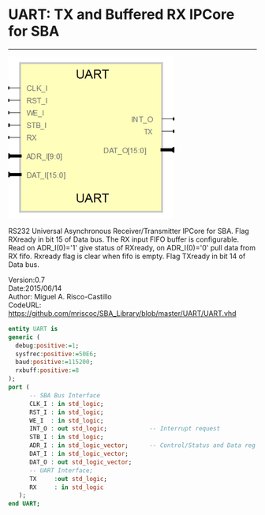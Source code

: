 # **UART: TX and Buffered RX IPCore for SBA**
- - - 
![](image.png)   

RS232 Universal Asynchronous Receiver/Transmitter IPCore for SBA.
Flag RXready in bit 15 of Data bus. The RX input FIFO buffer is configurable.
Read on ADR_I(0)='1' give status of RXready, on ADR_I(0)='0' pull data from RX fifo.
Rxready flag is clear when fifo is empty. Flag TXready in bit 14 of Data bus.

Version:0.7   
Date:2015/06/14  
Author: Miguel A. Risco-Castillo  
CodeURL: https://github.com/mriscoc/SBA_Library/blob/master/UART/UART.vhd  


```vhdl
entity UART is
generic (
  debug:positive:=1;
  sysfrec:positive:=50E6;
  baud:positive:=115200;
  rxbuff:positive:=8
);
port (
      -- SBA Bus Interface
      CLK_I : in std_logic;
      RST_I : in std_logic;
      WE_I  : in std_logic;
      INT_O : out std_logic;            -- Interrupt request
      STB_I : in std_logic;
      ADR_I : in std_logic_vector;      -- Control/Status and Data reg select
      DAT_I : in std_logic_vector;
      DAT_O : out std_logic_vector;
      -- UART Interface;
      TX     :out std_logic;
      RX     : in std_logic
   );
end UART;
```